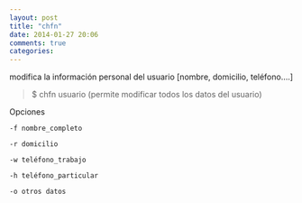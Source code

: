 ```yaml
---
layout: post
title: "chfn"
date: 2014-01-27 20:06
comments: true
categories: 
---
```

modifica la información personal del usuario [nombre, domicilio, teléfono….] 

>$ chfn usuario (permite modificar todos los datos del usuario)

Opciones 

	-f nombre_completo

	-r domicilio 

	-w teléfono_trabajo 

	-h teléfono_particular 

	-o otros datos 

